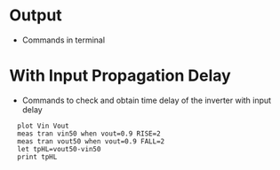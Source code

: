 # Output
- Commands in terminal
# With Input Propagation Delay

-  Commands to check and obtain time delay of the inverter with input delay
```
  plot Vin Vout
  meas tran vin50 when vout=0.9 RISE=2
  meas tran vout50 when vout=0.9 FALL=2
  let tpHL=vout50-vin50
  print tpHL
